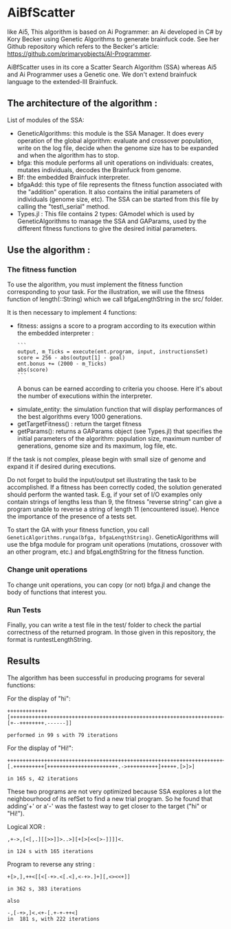 # AiBfScatter

like Ai5, This algorithm is based on Ai Pogrammer: an Ai developed in C# by Kory Becker using Genetic Algorithms to generate brainfuck code.
See her Github repository which refers to the Becker's article: https://github.com/primaryobjects/AI-Programmer.

AiBfScatter uses in its core a Scatter Search Algorithm (SSA) whereas Ai5 and Ai Programmer uses a Genetic one. We don't extend brainfuck language to the extended-III Brainfuck.

## The architecture of the algorithm : 

 List of modules of the SSA:
 <ul>
<li>GeneticAlgorithms: this module is the SSA Manager. It does every operation of the global algorithm: evaluate and crossover population, write on the log file, decide when the genome size has to be expanded and when the algorithm has to stop.</li>
<li>bfga: this module performs all unit operations on individuals: creates, mutates individuals, decodes the Brainfuck from genome.</li>
<li>Bf: the embedded Brainfuck interpreter. </li>
<li>bfgaAdd: this type of file represents the fitness function associated with the "addition" operation. It also contains the initial parameters of individuals (genome size, etc). The SSA can be started from this file by calling the "test\_serial" method.</li>
<li>Types.jl : This file contains 2 types: GAmodel which is used by GeneticAlgorithms to manage the SSA and GAParams, used by the different fitness functions to give the desired initial parameters.</li>
</ul>

## Use the algorithm : 

### The fitness function
To use the algorithm, you must implement the fitness function corresponding to your task. For the illustration, we will use the fitness function of length(::String) which we call bfgaLengthString in the src/ folder.

It is then necessary to implement 4 functions:
<ul>
<li>fitness: assigns a score to a program according to its execution within the embedded interpreter :
	
	```
	output, m_Ticks = execute(ent.program, input, instructionsSet)
	score = 256 - abs(output[1] - goal) 
	ent.bonus += (2000 - m_Ticks)
	abs(score)
	```
		
A bonus can be earned according to criteria you choose. Here it's about the number of executions within the interpreter.</li>
<li>simulate_entity: the simulation function that will display performances of the best algorithms every 1000 generations.</li>
<li>getTargetFitness() : return the target fitness</li>
<li>getParams(): returns a GAParams object (see Types.jl) that specifies the initial parameters of the algorithm: population size, maximum number of generations, genome size and its maximum, log file, etc.</li>
</ul>

 If the task is not complex, please begin with small size of genome and expand it if desired during executions.

Do not forget to build the input/output set illustrating the task to be accomplished. If a fitness has been correctly coded, the solution generated should perform the wanted task. E.g, if your set of I/O examples only contain strings of lengths less than 9, the fitness ”reverse string” can give a program unable to reverse a string of length 11 (encountered
issue). Hence the importance of the presence of a tests set.

To start the GA with your fitness function, you call ```GeneticAlgorithms.runga(bfga, bfgaLengthString)```. GeneticAlgorithms will use the bfga module for program unit operations (mutations, crossover with an other program, etc.) and bfgaLengthString for the fitness function.

### Change unit operations
To change unit operations, you can copy (or not) bfga.jl and change the body of functions that interest you.

### Run Tests
Finally, you can write a test file in the test/ folder to check the partial correctness of the returned program. In those given in this repository, the format is runtestLengthString.

## Results

The algorithm has been successful in producing programs for several functions:

For the display of  "hi":
```
+++++++++++++[++++++++++++++++++++++++++++++++++++++++++++++++++++++++++++++++++++++++++++++++++++[+--++++++++.------]]

performed in 99 s with 79 iterations
```

For the display of  "Hi!":
```
++++++++++++++++++++++++++++++++++++++++++++++++++++++++++++++++++++++++[.++++++++++[+++++++++++++++++++++++.->++++++++++]+++++.[>]>]

in 165 s, 42 iterations
```
These two programs are not very optimized because SSA explores a lot the neighbourhood of its refSet to find a new trial program. So he found that adding'+' or a'-' was the fastest way to get closer to the target ("hi" or "Hi!").

Logical XOR :
```
,+->,[<[,.][[>>]]>..>][+[>[<<[>-]]]]<.

in 124 s with 165 iterations

```

Program to reverse any string : 
```
+[>,],++<[[<[-+>.<[.<],<-+>.]+][,<><<+]]

in 362 s, 383 iterations

also

-,[-+>,]<.<+-[.+-+-++<]
in  181 s, with 222 iterations
```


